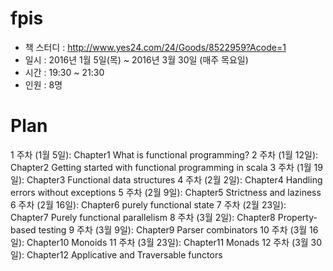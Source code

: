 # fpis

* 책 스터디 : http://www.yes24.com/24/Goods/8522959?Acode=1
* 일시 : 2016년 1월 5일(목) ~ 2016년 3월 30일 (매주 목요일)
* 시간 : 19:30 ~ 21:30
* 인원 : 8명


# Plan

1 주차 (1월 5일): Chapter1 What is functional programming?
2 주차 (1월 12일): Chapter2 Getting started with functional programming in scala
3 주차 (1월 19일): Chapter3 Functional data structures
4 주차 (2월 2일): Chapter4 Handling errors without exceptions
5 주차 (2월 9일): Chapter5 Strictness and laziness
6 주차 (2월 16일): Chapter6 purely functional state
7 주차 (2월 23일): Chapter7 Purely functional parallelism
8 주차 (3월 2일): Chapter8 Property-based testing
9 주차 (3월 9일): Chapter9 Parser combinators
10 주차 (3월 16일): Chapter10 Monoids
11 주차 (3월 23일): Chapter11 Monads
12 주차 (3월 30일): Chapter12 Applicative and Traversable functors
